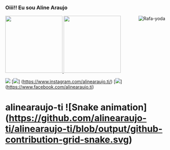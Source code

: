 <h3> Oiii!! Eu sou Aline Araujo</h3>
<a href="https://github.com/alinearaujo-ti">
<img height="180em" src="https://github-readme-stats.vercel.app/api?username=alinearaujo-ti&show_icons=true&theme=dracula&include_all_commits=true&count_private=true"/>
<img height="180em" src="https://github-readme-stats.vercel.app/api/top-langs/?username=alinearaujo-ti&layout=compact&langs_count=16&theme=dracula"/>

<img align="right" alt="Rafa-yoda" src="https://cdn.discordapp.com/attachments/795358919417397249/825430589581688872/hi.gif">

<a href="https://www.linkedin.com/in/alinearaujo-si/" target="_blank"><img src="https://img.shields.io/badge/linkedin-%230077B5.svg?&style=for-the-badge&logo=linkedin&logoColor=white" target="_blank"></a> 
[<img src = "https://img.shields.io/badge/instagram-%23E4405F.svg?&style=for-the-badge&logo=instagram&logoColor=white">]  (https://www.instagram.com/alinearaujo.ti/) 
[<img src = "https://img.shields.io/badge/facebook-%231877F2.svg?&style=for-the-badge&logo=facebook&logoColor=white">]  (https://www.facebook.com/alinearaujo.ti)

# alinearaujo-ti  ![Snake animation]  (https://github.com/alinearaujo-ti/alinearaujo-ti/blob/output/github-contribution-grid-snake.svg)
  

